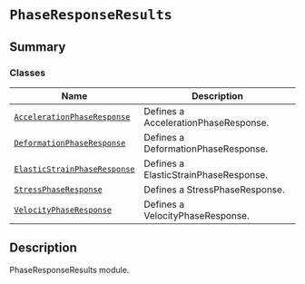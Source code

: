 # `PhaseResponseResults`

<a id="summary"></a>

## Summary

### Classes

| Name | Description |
|-----------------------------------------------------------------------------------------------------------------------------------------------------------------------------------|----------------------------------------|
| [`AccelerationPhaseResponse`](AccelerationPhaseResponse.md#ansys.mechanical.stubs.v242.Ansys.ACT.Automation.Mechanical.Results.PhaseResponseResults.AccelerationPhaseResponse)    | Defines a AccelerationPhaseResponse.   |
| [`DeformationPhaseResponse`](DeformationPhaseResponse.md#ansys.mechanical.stubs.v242.Ansys.ACT.Automation.Mechanical.Results.PhaseResponseResults.DeformationPhaseResponse)       | Defines a DeformationPhaseResponse.    |
| [`ElasticStrainPhaseResponse`](ElasticStrainPhaseResponse.md#ansys.mechanical.stubs.v242.Ansys.ACT.Automation.Mechanical.Results.PhaseResponseResults.ElasticStrainPhaseResponse) | Defines a ElasticStrainPhaseResponse.  |
| [`StressPhaseResponse`](StressPhaseResponse.md#ansys.mechanical.stubs.v242.Ansys.ACT.Automation.Mechanical.Results.PhaseResponseResults.StressPhaseResponse)                      | Defines a StressPhaseResponse.         |
| [`VelocityPhaseResponse`](VelocityPhaseResponse.md#ansys.mechanical.stubs.v242.Ansys.ACT.Automation.Mechanical.Results.PhaseResponseResults.VelocityPhaseResponse)                | Defines a VelocityPhaseResponse.       |

<a id="description"></a>

## Description

PhaseResponseResults module.

<!-- !! processed by numpydoc !! -->

